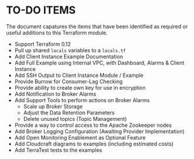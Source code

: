 # TO-DO ITEMS
The document capatures the items that have been identified as required or
useful additions to this Terraform module.

* Support Terraform 0.12
* Pull up shared `locals` variables to a `locals.tf`
* Add Client Instance Example Documentation
* Add Full Example using Internal VPC, with Dashboard, Alarms & Client Instance
* Add SSH Output to Client Instance Module / Example
* Provide Burrow for Consumer-Lag Checking
* Provide ability to create own key for use in encryption
* Add Notification to Broker Alarms
* Add Support Tools to perform actions on Broker Alarms
  * Scale up Broker Storage
  * Adjust the Data Retention Parameters
  * Delete unused topics (Topic Management)
* Provide a way to control access to the Apache Zookeeper nodes
* Add Broker Logging Configuration (Awaiting Provider Implementation)
* Add Open Monitoring Enablement as Optional Feature
* Add Cloudcraft diagrams to examples (including estimated costs)
* Add TerraTest tests to the examples
